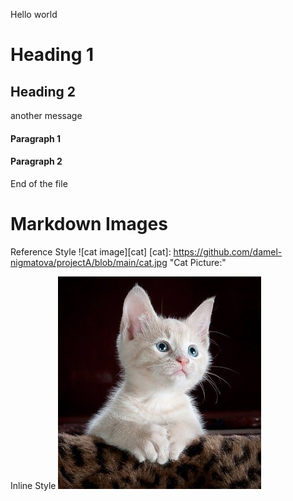 Hello world
# Heading 1
## Heading 2
another message
#### Paragraph 1
#### Paragraph 2
End of the file


Markdown Images
==================

Reference Style
![cat image][cat]
[cat]: https://github.com/damel-nigmatova/projectA/blob/main/cat.jpg "Cat Picture:"

Inline Style
![Cat Image](https://github.com/damel-nigmatova/projectA/blob/main/cat.jpg "Cat Picture")